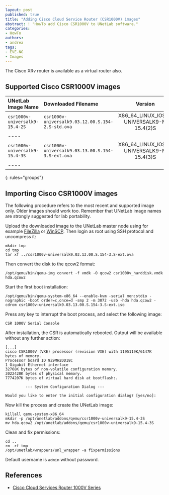```yaml
---
layout: post
published: true
title: "Adding Cisco Cloud Service Router (CSR1000V) images"
abstract: ! "HowTo add Cisco CSR1000V to UNetLab software."
categories:
- HowTo
authors:
- andrea
tags:
- EVE-NG
- Images
---
```


The Cisco XRv router is available as a virtual router also.

## Supported Cisco CSR1000V images

| UNetLab Image Name | Downloaded Filename | Version | vCPUs | vRAM |
|:--|:--|:-:|:-:|:-:|
| `csr1000v-universalk9-15.4-2S` | `csr1000v-universalk9.03.12.00.S.154-2.S-std.ova` | X86_64_LINUX_IOSD-UNIVERSALK9-M 15.4(2)S | 1 | 2560 |
|----
| `csr1000v-universalk9-15.4-3S` | `csr1000v-universalk9.03.13.00.S.154-3.S-ext.ova` | X86_64_LINUX_IOSD-UNIVERSALK9-M 15.4(3)S | 1 | 2560 |
|----
{: rules="groups"}

## Importing Cisco CSR1000V images

The following procedure refers to the most recent and supported image only. Older images should work too. Remember that UNetLab image names are strongly suggested for lab portability.

Upload the downloaded image to the UNetLab master node using for example [FileZilla](https://filezilla-project.org/ "FileZilla") or [WinSCP](http://winscp.net/ "WinSCP"). Then login as root using SSH protocol and uncompress it:

~~~
mkdir tmp
cd tmp
tar xf ../csr1000v-universalk9.03.13.00.S.154-3.S-ext.ova
~~~

Then convert the disk to the qcow2 format:

~~~
/opt/qemu/bin/qemu-img convert -f vmdk -O qcow2 csr1000v_harddisk.vmdk hda.qcow2
~~~

Start the first boot installation:

~~~
/opt/qemu/bin/qemu-system-x86_64 --enable-kvm -serial mon:stdio -nographic -boot order=c,once=d -smp 2 -m 3072 -usb -hda hda.qcow2 -cdrom csr1000v-universalk9.03.13.00.S.154-3.S-ext.iso
~~~

Press any key to interrupt the boot process, and select the following image:

~~~
CSR 1000V Serial Console
~~~

After installation, the CSR is automatically rebooted. Output will be available without any further action:

~~~
[...]
cisco CSR1000V (VXE) processor (revision VXE) with 1195119K/6147K bytes of memory.
Processor board ID 9Z9MH2DD18C
1 Gigabit Ethernet interface
32768K bytes of non-volatile configuration memory.
3022420K bytes of physical memory.
7774207K bytes of virtual hard disk at bootflash:.

         --- System Configuration Dialog ---

Would you like to enter the initial configuration dialog? [yes/no]:
~~~

Now kill the process and create the UNetLab image:

~~~
killall qemu-system-x86_64
mkdir -p /opt/unetlab/addons/qemu/csr1000v-universalk9-15.4-3S
mv hda.qcow2 /opt/unetlab/addons/qemu/csr1000v-universalk9-15.4-3S
~~~

Clean and fix permissions:

~~~
cd ..
rm -rf tmp
/opt/unetlab/wrappers/unl_wrapper -a fixpermissions
~~~

Default username is `admin` without password.

## References

* [Cisco Cloud Services Router 1000V Series](http://www.cisco.com/c/en/us/products/routers/cloud-services-router-1000v-series/index.html "Cisco Cloud Services Router 1000V Series")
